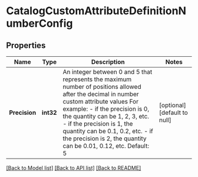 # CatalogCustomAttributeDefinitionNumberConfig

## Properties

 Name          | Type      | Description                                                                                                                                                                                                                                                                                                                                           | Notes                        
---------------|-----------|-------------------------------------------------------------------------------------------------------------------------------------------------------------------------------------------------------------------------------------------------------------------------------------------------------------------------------------------------------|------------------------------
 **Precision** | **int32** | An integer between 0 and 5 that represents the maximum number of positions allowed after the decimal in number custom attribute values For example:  - if the precision is 0, the quantity can be 1, 2, 3, etc. - if the precision is 1, the quantity can be 0.1, 0.2, etc. - if the precision is 2, the quantity can be 0.01, 0.12, etc.  Default: 5 | [optional] [default to null] 

[[Back to Model list]](../README.md#documentation-for-models) [[Back to API list]](../README.md#documentation-for-api-endpoints) [[Back to README]](../README.md)

